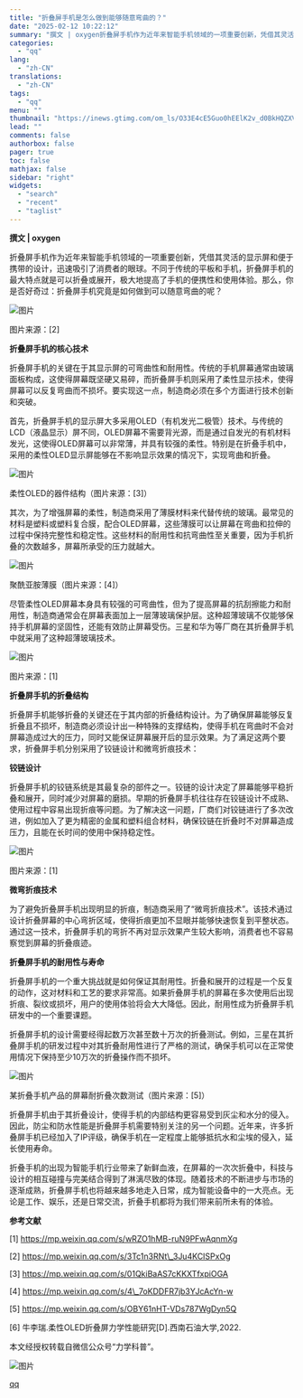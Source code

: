 ```yaml
---
title: "折叠屏手机是怎么做到能够随意弯曲的？"
date: "2025-02-12 10:22:12"
summary: "撰文 | oxygen折叠屏手机作为近年来智能手机领域的一项重要创新，凭借其灵活的显示屏和便于携带的..."
categories:
  - "qq"
lang:
  - "zh-CN"
translations:
  - "zh-CN"
tags:
  - "qq"
menu: ""
thumbnail: "https://inews.gtimg.com/om_ls/O33E4cE5Guo0hEElK2v_d0BkHQZXVxCkf-KpbhVHtrYyoAA_640360/0"
lead: ""
comments: false
authorbox: false
pager: true
toc: false
mathjax: false
sidebar: "right"
widgets:
  - "search"
  - "recent"
  - "taglist"
---
```


**撰文 | oxygen**

折叠屏手机作为近年来智能手机领域的一项重要创新，凭借其灵活的显示屏和便于携带的设计，迅速吸引了消费者的眼球。不同于传统的平板和手机，折叠屏手机的最大特点就是可以折叠或展开，极大地提高了手机的便携性和使用体验。那么，你是否好奇过：折叠屏手机究竟是如何做到可以随意弯曲的呢？

![图片](https://inews.gtimg.com/news_bt/G0PJ-cuz7QpqKA52fFvJlVcK6fLNqjnwDckDRNesN3fDUAA/0)

图片来源：[2]

**折叠屏手机的核心技术**

折叠屏手机的关键在于其显示屏的可弯曲性和耐用性。传统的手机屏幕通常由玻璃面板构成，这使得屏幕既坚硬又易碎，而折叠屏手机则采用了柔性显示技术，使得屏幕可以反复弯曲而不损坏。要实现这一点，制造商必须在多个方面进行技术创新和突破。

首先，折叠屏手机的显示屏大多采用OLED（有机发光二极管）技术。与传统的LCD（液晶显示）屏不同，OLED屏幕不需要背光源，而是通过自发光的有机材料发光，这使得OLED屏幕可以非常薄，并具有较强的柔性。特别是在折叠手机中，采用的柔性OLED显示屏能够在不影响显示效果的情况下，实现弯曲和折叠。

![图片](https://inews.gtimg.com/news_bt/Os0QRLcubNrzc-P_lL5Q5L6JuhoLhLU_dW2cvjhgK8JMcAA/641)

柔性OLED的器件结构（图片来源：[3]）

其次，为了增强屏幕的柔性，制造商采用了薄膜材料来代替传统的玻璃。最常见的材料是塑料或塑料复合膜，配合OLED屏幕，这些薄膜可以让屏幕在弯曲和拉伸的过程中保持完整性和稳定性。这些材料的耐用性和抗弯曲性至关重要，因为手机折叠的次数越多，屏幕所承受的压力就越大。

![图片](https://inews.gtimg.com/news_bt/O5k6S4JoXNHAujHWOQ5o6zhWDO_A3UQyCjnNXrf7-pzTwAA/641)

聚酰亚胺薄膜（图片来源：[4]）

尽管柔性OLED屏幕本身具有较强的可弯曲性，但为了提高屏幕的抗刮擦能力和耐用性，制造商通常会在屏幕表面加上一层薄玻璃保护层。这种超薄玻璃不仅能够保持手机屏幕的坚固性，还能有效防止屏幕受伤。三星和华为等厂商在其折叠屏手机中就采用了这种超薄玻璃技术。

![图片](https://inews.gtimg.com/news_bt/OxvkX7pLLcdmwtyA3TyeAviaakLBfDhI1bb9pKoKIDG6kAA/641)

图片来源：[1]

**折叠屏手机的折叠结构**

折叠屏手机能够折叠的关键还在于其内部的折叠结构设计。为了确保屏幕能够反复折叠且不损坏，制造商必须设计出一种特殊的支撑结构，使得手机在弯曲时不会对屏幕造成过大的压力，同时又能保证屏幕展开后的显示效果。为了满足这两个要求，折叠屏手机分别采用了铰链设计和微弯折痕技术：

**铰链设计**

折叠屏手机的铰链系统是其最复杂的部件之一。铰链的设计决定了屏幕能够平稳折叠和展开，同时减少对屏幕的磨损。早期的折叠屏手机往往存在铰链设计不成熟、使用过程中容易出现折痕等问题。为了解决这一问题，厂商们对铰链进行了多次改进，例如加入了更为精密的金属和塑料组合材料，确保铰链在折叠时不对屏幕造成压力，且能在长时间的使用中保持稳定性。

![图片](https://inews.gtimg.com/news_bt/GLXTR0IXO4HrDvhvf7kQY4zl38b9wzZeaen4llmCpqem4AA/0)

图片来源：[1]

**微弯折痕技术**

为了避免折叠屏手机出现明显的折痕，制造商采用了“微弯折痕技术”。该技术通过设计折叠屏幕的中心弯折区域，使得折痕更加不显眼并能够快速恢复到平整状态。通过这一技术，折叠屏手机的弯折不再对显示效果产生较大影响，消费者也不容易察觉到屏幕的折叠痕迹。

**折叠屏手机的耐用性与寿命**

折叠屏手机的一个重大挑战就是如何保证其耐用性。折叠和展开的过程是一个反复的动作，这对材料和工艺的要求非常高。如果折叠屏手机的屏幕在多次使用后出现折痕、裂纹或损坏，用户的使用体验将会大大降低。因此，耐用性成为折叠屏手机研发中的一个重要课题。

折叠屏手机的设计需要经得起数万次甚至数十万次的折叠测试。例如，三星在其折叠屏手机的研发过程中对其折叠耐用性进行了严格的测试，确保手机可以在正常使用情况下保持至少10万次的折叠操作而不损坏。

![图片](https://inews.gtimg.com/news_bt/OtkMDQbuVar_fMKKVLADRgzEP9B0NxdPB1RZhWLuCipz8AA/641)

某折叠手机产品的屏幕耐折叠次数测试（图片来源：[5]）

折叠屏手机由于其折叠设计，使得手机的内部结构更容易受到灰尘和水分的侵入。因此，防尘和防水性能是折叠屏手机需要特别关注的另一个问题。近年来，许多折叠屏手机已经加入了IP评级，确保手机在一定程度上能够抵抗水和尘埃的侵入，延长使用寿命。

折叠手机的出现为智能手机行业带来了新鲜血液，在屏幕的一次次折叠中，科技与设计的相互碰撞与完美结合得到了淋漓尽致的体现。随着技术的不断进步与市场的逐渐成熟，折叠屏手机也将越来越多地走入日常，成为智能设备中的一大亮点。无论是工作、娱乐，还是日常交流，折叠手机都将为我们带来前所未有的体验。

**参考文献**

[1] https://mp.weixin.qq.com/s/wRZO1hMB-ruN9PFwAqnmXg

[2] https://mp.weixin.qq.com/s/3Tc1n3RNt\_3Ju4KCISPxOg

[3] https://mp.weixin.qq.com/s/01QkiBaAS7cKKXTfxpiOGA

[4] https://mp.weixin.qq.com/s/4\_7oKDDFR7jb3YJcAcYn-w

[5] https://mp.weixin.qq.com/s/OBY61nHT-VDs787WgDyn5Q

[6] 牛李瑞.柔性OLED折叠屏力学性能研究[D].西南石油大学,2022.

本文经授权转载自微信公众号“力学科普”。

![图片](https://inews.gtimg.com/news_bt/ONhgNWQjrMMdh9PVDBGP-1lMq7Lqr1yNsFLLrqxsGNxHMAA/641)

[qq](https://new.qq.com/rain/a/20250212A02R9G00)
